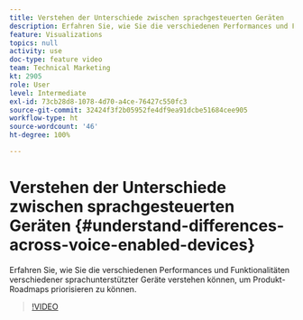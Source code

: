 ```yaml
---
title: Verstehen der Unterschiede zwischen sprachgesteuerten Geräten
description: Erfahren Sie, wie Sie die verschiedenen Performances und Funktionalitäten verschiedener sprachunterstützter Geräte verstehen können, um Produkt-Roadmaps priorisieren zu können.
feature: Visualizations
topics: null
activity: use
doc-type: feature video
team: Technical Marketing
kt: 2905
role: User
level: Intermediate
exl-id: 73cb28d8-1078-4d70-a4ce-76427c550fc3
source-git-commit: 32424f3f2b05952fe4df9ea91dcbe51684cee905
workflow-type: ht
source-wordcount: '46'
ht-degree: 100%

---
```


# Verstehen der Unterschiede zwischen sprachgesteuerten Geräten {#understand-differences-across-voice-enabled-devices}

Erfahren Sie, wie Sie die verschiedenen Performances und Funktionalitäten verschiedener sprachunterstützter Geräte verstehen können, um Produkt-Roadmaps priorisieren zu können.

>[!VIDEO](https://video.tv.adobe.com/v/27225/?quality=9)
